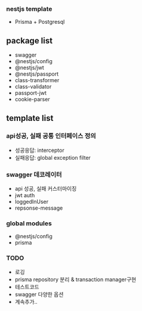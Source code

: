 ### nestjs template
- Prisma + Postgresql

## package list
- swagger
- @nestjs/config
- @nestjs/jwt
- @nestjs/passport
- class-transformer
- class-validator
- passport-jwt
- cookie-parser

## template list
### api성공, 실패 공통 인터페이스 정의
- 성공응답: interceptor
- 실패응답: global exception filter

### swagger 데코레이터
- api 성공, 실패 커스터마이징
- jwt auth
- loggedInUser
- repsonse-message

### global modules
- @nestjs/config
- prisma

### TODO
- 로깅
- prisma repository 분리 & transaction manager구현
- 테스트코드
- swagger 다양한 옵션
- 계속추가..